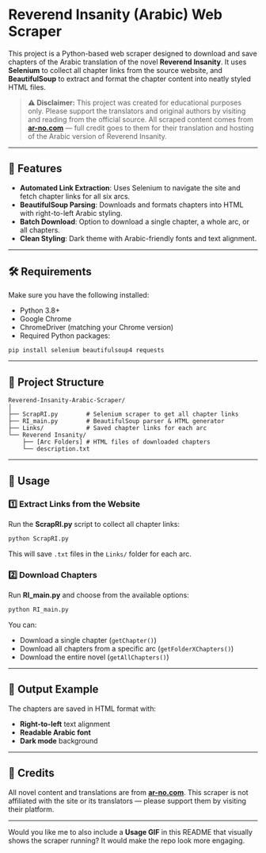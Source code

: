 # Reverend Insanity (Arabic) Web Scraper

This project is a Python-based web scraper designed to download and save chapters of the Arabic translation of the novel **Reverend Insanity**.
It uses **Selenium** to collect all chapter links from the source website, and **BeautifulSoup** to extract and format the chapter content into neatly styled HTML files.

> **⚠ Disclaimer:**
> This project was created for educational purposes only. Please support the translators and original authors by visiting and reading from the official source.
> All scraped content comes from **[ar-no.com](https://ar-no.com/)** — full credit goes to them for their translation and hosting of the Arabic version of Reverend Insanity.

---

## 📜 Features

* **Automated Link Extraction**: Uses Selenium to navigate the site and fetch chapter links for all six arcs.
* **BeautifulSoup Parsing**: Downloads and formats chapters into HTML with right-to-left Arabic styling.
* **Batch Download**: Option to download a single chapter, a whole arc, or all chapters.
* **Clean Styling**: Dark theme with Arabic-friendly fonts and text alignment.

---

## 🛠 Requirements

Make sure you have the following installed:

* Python 3.8+
* Google Chrome
* ChromeDriver (matching your Chrome version)
* Required Python packages:

```bash
pip install selenium beautifulsoup4 requests
```

---

## 📂 Project Structure

```
Reverend-Insanity-Arabic-Scraper/
│
├── ScrapRI.py        # Selenium scraper to get all chapter links
├── RI_main.py        # BeautifulSoup parser & HTML generator
├── Links/            # Saved chapter links for each arc
└── Reverend Insanity/
    ├── [Arc Folders] # HTML files of downloaded chapters
    └── description.txt
```

---

## 🚀 Usage

### 1️⃣ Extract Links from the Website

Run the **ScrapRI.py** script to collect all chapter links:

```bash
python ScrapRI.py
```

This will save `.txt` files in the `Links/` folder for each arc.

### 2️⃣ Download Chapters

Run **RI\_main.py** and choose from the available options:

```bash
python RI_main.py
```

You can:

* Download a single chapter (`getChapter()`)
* Download all chapters from a specific arc (`getFolderXChapters()`)
* Download the entire novel (`getAllChapters()`)

---

## 🎨 Output Example

The chapters are saved in HTML format with:

* **Right-to-left** text alignment
* **Readable Arabic font**
* **Dark mode** background

---

## 🙏 Credits

All novel content and translations are from **[ar-no.com](https://ar-no.com/)**.
This scraper is not affiliated with the site or its translators — please support them by visiting their platform.

---

Would you like me to also include a **Usage GIF** in this README that visually shows the scraper running? It would make the repo look more engaging.
